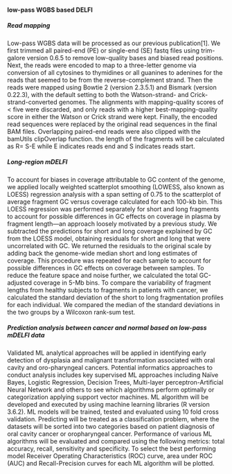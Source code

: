 #### low-pass WGBS based DELFI 

##### Read mapping
Low-pass WGBS data will be processed as our previous publication[1]. We first trimmed all paired-end (PE) or single-end (SE) fastq files using trim-galore version 0.6.5 to remove low-quality bases and biased read positions. Next, the reads were encoded to map to a three-letter genome via conversion of all cytosines to thymidines or all guanines to adenines for the reads that seemed to be from the reverse-complement strand. Then the reads were mapped using Bowtie 2 (version 2.3.5.1) and Bismark (version 0.22.3), with the default setting to both the Watson-strand- and Crick-strand-converted genomes. The alignments with mapping-quality scores of < five were discarded, and only reads with a higher best-mapping-quality score in either the Watson or Crick strand were kept. Finally, the encoded read sequences were replaced by the original read sequences in the final BAM files. Overlapping paired-end reads were also clipped with the bamUtils clipOverlap function. the length of the fragments will be calculated as R= S-E while E indicates reads end and S indicates reads start. 

##### Long-region mDELFI 
To account for biases in coverage attributable to GC content of the genome, we applied locally weighted scatterplot smoothing (LOWESS, also known as LOESS) regression analysis with a span setting of 0.75 to the scatterplot of average fragment GC versus coverage calculated for each 100-kb bin. This LOESS regression was performed separately for short and long fragments to account for possible differences in GC effects on coverage in plasma by fragment length—an approach loosely motivated by a previous study. We subtracted the predictions for short and long coverage explained by GC from the LOESS model, obtaining residuals for short and long that were uncorrelated with GC. We returned the residuals to the original scale by adding back the genome-wide median short and long estimates of coverage. This procedure was repeated for each sample to account for possible differences in GC effects on coverage between samples. To reduce the feature space and noise further, we calculated the total GC-adjusted coverage in 5-Mb bins. To compare the variability of fragment lengths from healthy subjects to fragments in patients with cancer, we calculated the standard deviation of the short to long fragmentation profiles for each individual. We compared the median of the standard deviations in the two groups by a Wilcoxon rank-sum test.

##### Prediction analysis between cancer and normal based on low-pass mDELFI data
Validated ML analytical approaches will be applied in identifying early detection of dysplasia and malignant transformation associated with oral cavity and oro-pharyngeal cancers. Potential informatics approaches to conduct analysis includes key supervised ML approaches including Naïve Bayes, Logistic Regression, Decision Trees, Multi-layer perceptron-Artificial Neural Network and others to see which algorithms perform optimally or categorization applying support vector machines. ML algorithm will be developed and executed by using machine learning libraries (R version 3.6.2). ML models will be trained, tested and evaluated using 10 fold cross validation. Predicting will be treated as a classification problem, where the datasets will be sorted into two categories based on patient diagnosis of oral cavity cancer or oropharyngeal cancer.  Performance of various ML algorithms will be evaluated and compared using the following metrics: total accuracy, recall, sensitivity and specificity. To select the best performing model Receiver Operating Characteristics (ROC) curve, area under ROC (AUC) and Recall-Precision curves for each ML algorithm will be plotted. 



